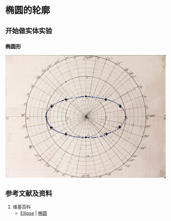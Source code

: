 # 椭圆的轮廓

## 开始做实体实验

### 椭圆形

![](/images/函数与解析几何/在2维坐标纸上感受n个点组成了任意形状的轮廓/椭圆的轮廓/1a1.jpg)

## 参考文献及资料

1. 维基百科
	- [Ellipse](https://en.wikipedia.org/wiki/Ellipse) | [椭圆](https://zh.wikipedia.org/wiki/%E6%A4%AD%E5%9C%86) 

